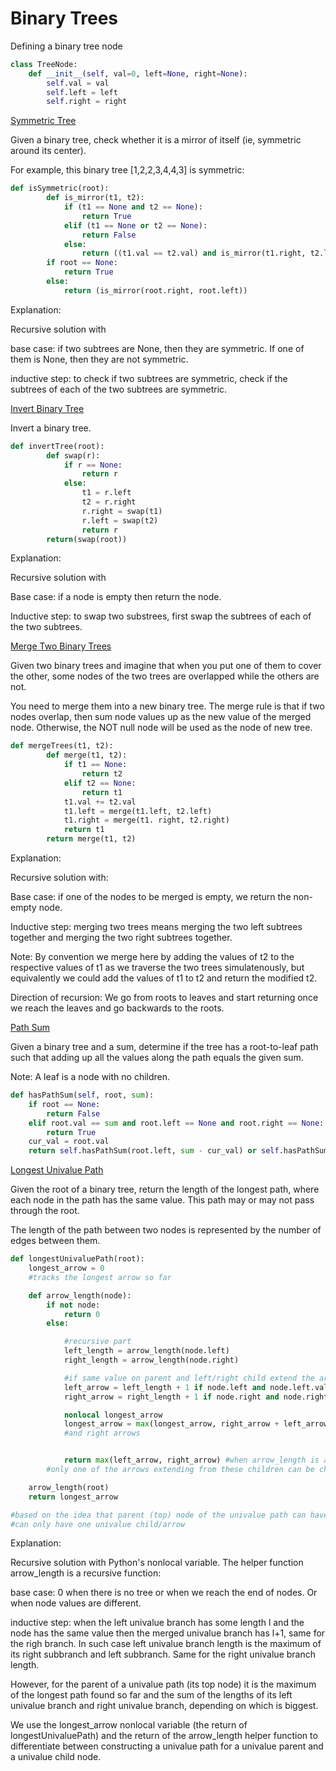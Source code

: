 # Binary Trees

Defining a binary tree node

```python
class TreeNode:
    def __init__(self, val=0, left=None, right=None):
        self.val = val
        self.left = left
        self.right = right
```

[Symmetric Tree](https://leetcode.com/problems/symmetric-tree/)

Given a binary tree, check whether it is a mirror of itself (ie, symmetric around its center).

For example, this binary tree [1,2,2,3,4,4,3] is symmetric:

```python
def isSymmetric(root):
        def is_mirror(t1, t2):
            if (t1 == None and t2 == None):
                return True
            elif (t1 == None or t2 == None):
                return False
            else:
                return ((t1.val == t2.val) and is_mirror(t1.right, t2.left) and is_mirror(t1.left, t2.right))
        if root == None:
            return True
        else:
            return (is_mirror(root.right, root.left))
```

Explanation:

Recursive solution with

base case: if two subtrees are None, then they are symmetric. If one of them is None, then they are not symmetric.

inductive step: to check if two subtrees are symmetric, check if the subtrees of each of the two subtrees are symmetric. 

[Invert Binary Tree](https://leetcode.com/problems/invert-binary-tree/)

Invert a binary tree.

```python
def invertTree(root):
        def swap(r):
            if r == None:
                return r  
            else:
                t1 = r.left
                t2 = r.right
                r.right = swap(t1)
                r.left = swap(t2)                
                return r
        return(swap(root))
```

Explanation:

Recursive solution with

Base case: if a node is empty then return the node.

Inductive step: to swap two substrees, first swap the subtrees of each of the two subtrees.

[Merge Two Binary Trees](https://leetcode.com/problems/merge-two-binary-trees/)

Given two binary trees and imagine that when you put one of them to cover the other, some nodes of the two trees are overlapped while the others are not.

You need to merge them into a new binary tree. The merge rule is that if two nodes overlap, then sum node values up as the new value of the merged node. Otherwise, the NOT null node will be used as the node of new tree.

```python
def mergeTrees(t1, t2):
        def merge(t1, t2):
            if t1 == None:
                return t2
            elif t2 == None:
                return t1
            t1.val += t2.val
            t1.left = merge(t1.left, t2.left)
            t1.right = merge(t1. right, t2.right)
            return t1
        return merge(t1, t2)
```

Explanation:
    
Recursive solution with:

Base case: if one of the nodes to be merged is empty, we return the non-empty node.

Inductive step: merging two trees means merging the two left subtrees together and merging the two right subtrees together.

Note: By convention we merge here by adding the values of t2 to the respective values of t1 as we traverse the two trees simulatenously, but equivalently we could add the values of t1 to t2 and return the modified t2. 

Direction of recursion: We go from roots to leaves and start returning once we reach the leaves and go backwards to the roots.

[Path Sum](https://leetcode.com/problems/path-sum/)

Given a binary tree and a sum, determine if the tree has a root-to-leaf path such that adding up all the values along the path equals the given sum.

Note: A leaf is a node with no children.

```python
def hasPathSum(self, root, sum):
    if root == None:
        return False
    elif root.val == sum and root.left == None and root.right == None:
        return True
    cur_val = root.val
    return self.hasPathSum(root.left, sum - cur_val) or self.hasPathSum( root.right, sum - cur_val) 
```

[Longest Univalue Path](https://leetcode.com/problems/longest-univalue-path/)

Given the root of a binary tree, return the length of the longest path, where each node in the path has the same value. This path may or may not pass through the root.

The length of the path between two nodes is represented by the number of edges between them.

```python
def longestUnivaluePath(root):
    longest_arrow = 0
    #tracks the longest arrow so far

    def arrow_length(node):
        if not node:
            return 0
        else:

            #recursive part
            left_length = arrow_length(node.left)
            right_length = arrow_length(node.right)

            #if same value on parent and left/right child extend the arrow
            left_arrow = left_length + 1 if node.left and node.left.val == node.val else 0
            right_arrow = right_length + 1 if node.right and node.right.val == node.val else 0

            nonlocal longest_arrow
            longest_arrow = max(longest_arrow, right_arrow + left_arrow) #for parent node we can take the sum of left 
            #and right arrows


            return max(left_arrow, right_arrow) #when arrow_length is applied to left or right child node 
        #only one of the arrows extending from these children can be chosen

    arrow_length(root)
    return longest_arrow

#based on the idea that parent (top) node of the univalue path can have two univalue children but its children
#can only have one univalue child/arrow
```

Explanation:

Recursive solution with Python's nonlocal variable. The helper function arrow_length is a
recursive function:

base case: 0 when there is no tree or when we reach the end of nodes. Or when node values are different. 

inductive step: when the left univalue branch has some length l and the node has the same value then the merged univalue branch has l+1, same for the righ branch. In such case left univalue branch length is the maximum of its right subbranch and left subbranch. Same for the right univalue branch length. 

However, for the parent of a univalue path (its top node) it is the maximum of the longest path found so far and the sum of the lengths of its left univalue branch and right univalue branch, depending on which is biggest.

We use the longest_arrow nonlocal variable (the return of longestUnivaluePath) and the return of the arrow_length helper function to differentiate between constructing a univalue path for a univalue parent and a univalue child node. 

